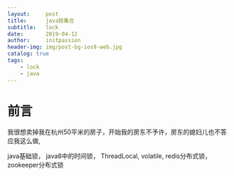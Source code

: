 ```yaml
---
layout:     post
title:      java锁集合
subtitle:   lock
date:       2019-04-12
author:     initpassion
header-img: img/post-bg-ios9-web.jpg
catalog: true
tags:
    - lock
    - java
---
```


# 前言
我很想卖掉我在杭州50平米的房子，开始我的房东不予许，房东的媳妇儿也不答应我这么做,

java基础锁， java8中的时间锁， ThreadLocal, volatile, redis分布式锁， zookeeper分布式锁
 
